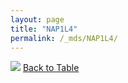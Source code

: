```yaml
---
layout: page
title: "NAP1L4"
permalink: /_mds/NAP1L4/
---
```


![](../../alns_9.28.22/aln_5HSAA069999_0.949.png?raw=true
)
[Back to Table](../../display)
